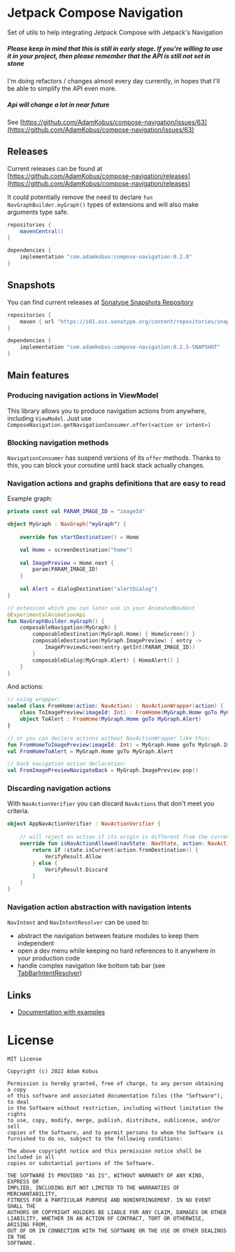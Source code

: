 # Jetpack Compose Navigation

Set of utils to help integrating Jetpack Compose with Jetpack's Navigation

##### Please keep in mind that this is still in early stage. If you're willing to use it in your project, then please remember that the API is still not set in stone

I'm doing refactors / changes almost every day currently, in hopes that I'll be able to simplify the API even more.

##### Api will change a lot in near future

See [https://github.com/AdamKobus/compose-navigation/issues/63](https://github.com/AdamKobus/compose-navigation/issues/63)

## Releases

Current releases can be found at [https://github.com/AdamKobus/compose-navigation/releases](https://github.com/AdamKobus/compose-navigation/releases)

It could potentially remove the need to declare `fun NavGraphBuilder.myGraph()` types of extensions and will also make arguments type safe.

```groovy
repositories {
    mavenCentral()
}

dependencies {
    implementation "com.adamkobus:compose-navigation:0.2.0"
}
```

## Snapshots

You can find current releases at [Sonatype Snapshots Repository]("https://s01.oss.sonatype.org/content/repositories/snapshots/com/adamkobus/compose-navigation/")

```groovy
repositories {
    maven { url "https://s01.oss.sonatype.org/content/repositories/snapshots/" }
}

dependencies {
    implementation "com.adamkobus:compose-navigation:0.2.5-SNAPSHOT"
}
```

## Main features
  
### Producing navigation actions in ViewModel

This library allows you to produce navigation actions from anywhere, including `ViewModel`. 
Just use `ComposeNavigation.getNavigationConsumer.offer(<action or intent>)`

### Blocking navigation methods

`NavigationConsumer` has suspend versions of its `offer` methods. 
Thanks to this, you can block your coroutine until back stack actually changes.

### Navigation actions and graphs definitions that are easy to read

Example graph:
```kotlin
private const val PARAM_IMAGE_ID = "imageId"

object MyGraph : NavGraph("myGraph") {
  
    override fun startDestination() = Home

    val Home = screenDestination("home")
  
    val ImagePreview = Home.next {
        param(PARAM_IMAGE_ID)
    }
  
    val Alert = dialogDestination("alertDialog")
}

// extension which you can later use in your AnimatedNavHost
@ExperimentalAnimationApi
fun NavGraphBuilder.myGraph() { 
    composableNavigation(MyGraph) {
        composableDestination(MyGraph.Home) { HomeScreen() }
        composableDestination(MyGraph.ImagePreview) { entry ->
            ImagePreviewScreen(entry.getInt(PARAM_IMAGE_ID))
        }
        composableDialog(MyGraph.Alert) { HomeAlert() }
    }
}
```

And actions:
```kotlin
// using wrapper:
sealed class FromHome(action: NavAction) : NavActionWrapper(action) {
    class ToImagePreview(imageId: Int) : FromHome(MyGraph.Home goTo MyGraph.ImagePreview arg imageId)
    object ToAlert : FromHome(MyGraph.Home goTo MyGraph.Alert)
}

// or you can declare actions without NavActionWrapper like this:
fun FromHomeToImagePreview(imageId: Int) = MyGraph.Home goTo MyGraph.ImagePreview arg imageId
val FromHomeToAlert = MyGraph.Home goTo MyGraph.Alert

// back navigation action declaration:
val FromImagePreviewNavigateBack = MyGraph.ImagePreview.pop()
```

### Discarding navigation actions

With `NavActionVerifier` you can discard `NavActions` that don't meet you criteria.

```kotlin
object AppNavActionVerifier : NavActionVerifier {
  
    // will reject an action if its origin is different from the current destination
    override fun isNavActionAllowed(navState: NavState, action: NavAction): VerifyResult {
        return if (state.isCurrent(action.fromDestination)) {
            VerifyResult.Allow
        } else {
            VerifyResult.Discard
        }
    }
}
```

### Navigation action abstraction with navigation intents

`NavIntent` and `NavIntentResolver` can be used to:
- abstract the navigation between feature modules to keep them independent
- open a dev menu while keeping no hard references to it anywhere in your production code
- handle complex navigation like bottom tab bar 
  (see [TabBarIntentResolver](composenav/src/main/java/com/adamkobus/compose/navigation/TabBarIntentResolver.kt))

## Links

- [Documentation with examples](docs/README.md)

# License

```text
MIT License

Copyright (c) 2022 Adam Kobus

Permission is hereby granted, free of charge, to any person obtaining a copy
of this software and associated documentation files (the "Software"), to deal
in the Software without restriction, including without limitation the rights
to use, copy, modify, merge, publish, distribute, sublicense, and/or sell
copies of the Software, and to permit persons to whom the Software is
furnished to do so, subject to the following conditions:

The above copyright notice and this permission notice shall be included in all
copies or substantial portions of the Software.

THE SOFTWARE IS PROVIDED "AS IS", WITHOUT WARRANTY OF ANY KIND, EXPRESS OR
IMPLIED, INCLUDING BUT NOT LIMITED TO THE WARRANTIES OF MERCHANTABILITY,
FITNESS FOR A PARTICULAR PURPOSE AND NONINFRINGEMENT. IN NO EVENT SHALL THE
AUTHORS OR COPYRIGHT HOLDERS BE LIABLE FOR ANY CLAIM, DAMAGES OR OTHER
LIABILITY, WHETHER IN AN ACTION OF CONTRACT, TORT OR OTHERWISE, ARISING FROM,
OUT OF OR IN CONNECTION WITH THE SOFTWARE OR THE USE OR OTHER DEALINGS IN THE
SOFTWARE.
```
